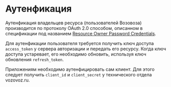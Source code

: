 # Аутенфикация

Аутенфикация владельцев ресурса (пользователей Возовоза) производится по протоколу OAuth 2.0 способом,
описанном в спецификации под названием [Resource Owner Password Credentials](http://tools.ietf.org/html/draft-ietf-oauth-v2-21#section-4.3).

Для аутенфикации пользователя требуется получить ключ доступа `access_token` у сервера авторизации и передать его ресурсу. Когда ключ доступа устаревает, его необходимо обновить, используя ключ обновления `refresh_token`.

Приложениям необходимо аутенфицировать сам клиент. Для этого следует получить `client_id` и `client_secret` у технического отдела vozovoz.ru.
